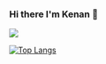 ### Hi there I'm Kenan 👋

<img src="https://github-readme-stats.vercel.app/api?username=Kenan805&show_icons=true&theme=chartreuse-dark"/>



[![Top Langs](https://github-readme-stats.vercel.app/api/top-langs/?username=Kenan805&layout=compact)](https://github.com/anuraghazra/github-readme-stats)
